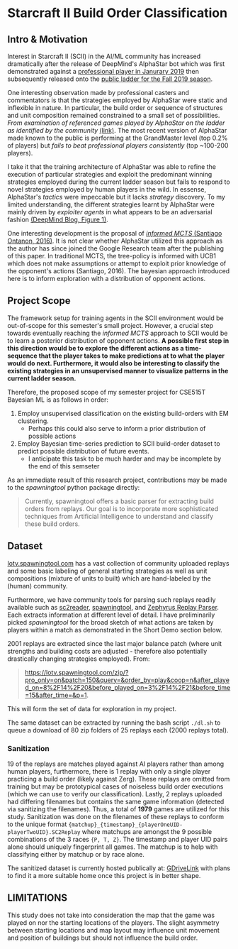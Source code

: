 # Starcraft II Build Order Classification

## Intro & Motivation

Interest in Starcraft II (SCII) in the AI/ML community has increased dramatically after the release of DeepMind's AlphaStar bot which was first demonstrated against a [professional player in Janurary 2019](https://deepmind.com/blog/article/alphastar-mastering-real-time-strategy-game-starcraft-ii) then subsequently released onto the [public ladder for the Fall 2019 season](https://news.blizzard.com/en-us/starcraft2/22933138/deepmind-research-on-ladder).

One interesting observation made by professional casters and commentators is that the strategies employed by AlphaStar were static and inflexible in nature. In particular, the build order or sequence of structures and unit composition remained constrained to a small set of possibilities. *From examination of referenced games played by AlphaStar on the ladder as identified by the community* [(link)](https://www.reddit.com/r/MachineLearning/comments/d13yex/r_deepmind_starcraft_2_update_alphastar_is/). The most recent version of AlphaStar made known to the public is performing at the GrandMaster level (top 0.2% of players) but *fails to beat professional players consistently* (top \~100-200 players).

I take it that the training architecture of AlphaStar was able to refine the execution of particular strategies and exploit the predominant winning strategies employed during the current ladder season but fails to respond to novel strategies employed by human players in the wild. In essense, AlphaStar's *tactics* were impeccable but it lacks *strategy* discovery. To my limited understanding, the different strategies learnt by AlphaStar were mainly driven by *exploiter agents* in what appears to be an adversarial fashion [(DeepMind Blog, Figure 1)](https://deepmind.com/blog/article/AlphaStar-Grandmaster-level-in-StarCraft-II-using-multi-agent-reinforcement-learning).

One interesting development is the proposal of [*informed MCTS* (Santiago Ontanon, 2016)](https://ieeexplore.ieee.org/document/7860394). It is not clear whether AlphaStar utilized this approach as the author has since joined the Google Research team after the publishing of this paper. In traditional MCTS, the tree-policy is informed with UCB1 which does not make assumptions or attempt to exploit prior knowledge of the opponent's actions (Santiago, 2016). The bayesian approach introduced here is to inform exploration with a distribution of opponent actions.

## Project Scope

The framework setup for training agents in the SCII environment would be out-of-scope for this semester's small project. However, a crucial step towards eventually reaching the *informed MCTS* approach to SCII would be to learn a posterior distribution of opponent actions. **A possible first step in this direction would be to explore the different actions as a time-sequence that the player takes to make predictions at to what the player would do next. Furthermore, it would also be interesting to classify the existing strategies in an unsupervised manner to visualize patterns in the current ladder season.**

Therefore, the proposed scope of my semester project for CSE515T Bayesian ML is as follows in order:
1. Employ unsupervised classification on the existing build-orders with EM clustering.
    - Perhaps this could also serve to inform a prior distribution of possible actions
2. Employ Bayesian time-series prediction to SCII build-order dataset to predict possible distribution of future events.
    - I anticipate this task to be much harder and may be incomplete by the end of this semseter
    
As an immediate result of this research project, contributions may be made to the *spawningtool* python package directly:
> Currently, spawningtool offers a basic parser for extracting build orders from replays. Our goal is to incorporate more sophisticated techniques from Artificial Intelligence to understand and classify these build orders.

## Dataset

[lotv.spawningtool.com](lotv.spawningtool.com) has a vast collection of community uploaded replays and some basic labeling of general starting strategies as well as unit compositions (mixture of units to built) which are hand-labeled by the (human) community.

Furthermore, we have community tools for parsing such replays readily available such as [sc2reader](https://pypi.org/project/sc2reader/), [spawningtool](https://pypi.org/project/spawningtool/), and [Zephyrus Replay Parser](https://github.com/ZephyrBlu/zephyrus-sc2-parser). Each extracts information at different level of detail. I have preliminarily picked *spawningtool* for the broad sketch of what actions are taken by players within a match as demonstrated in the Short Demo section below.

2001 replays are extracted since the last major balance patch (where unit strengths and building costs are adjusted - therefore also potentially drastically changing strategies employed). From:
> https://lotv.spawningtool.com/zip/?pro_only=on&patch=150&query=&order_by=play&coop=n&after_played_on=8%2F14%2F20&before_played_on=3%2F14%2F21&before_time=15&after_time=&p=1.

This will form the set of data for exploration in my project.

The same dataset can be extracted by running the bash script `./dl.sh` to queue a download of 80 zip folders of 25 replays each (2000 replays total).

### Sanitization

19 of the replays are matches played against AI players rather than among human players, furthermore, there is 1 replay with only a single player practicing a build order (likely against Zerg). These replays are omitted from training but may be prototypical cases of noiseless build order executions (which we can use to verify our classification). Lastly, 2 replays uploaded had differing filenames but contains the same game information (detected via sanitizing the filenames). Thus, a total of **1979** games are utilized for this study. Sanitization was done on the filenames of these replays to conform to the unique format `{matchup}_{timestamp}_{playerOneUID-playerTwoUID}.SC2Replay` where matchups are amongst the 9 possible combinations of the 3 races `{P, T, Z}`. The timestamp and player UID pairs alone should uniquely fingerprint all games. The matchup is to help with classifying either by matchup or by race alone.

The sanitized dataset is currently hosted publically at: [GDriveLink](https://drive.google.com/file/d/1x9dl1W6j4HRwdGaar-KQnLNYN8OHt7ct/view?usp=sharing) with plans to find it a more suitable home once this project is in better shape.

## LIMITATIONS

This study does not take into consideration the map that the game was played on nor the starting locations of the players. The slight asymmetry between starting locations and map layout may influence unit movement and position of buildings but should not influence the build order.